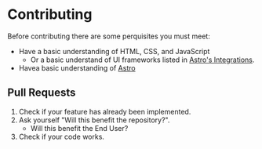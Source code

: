 # Contributing

Before contributing there are some perquisites you must meet:

- Have a basic understanding of HTML, CSS, and JavaScript
  - Or a basic understand of UI frameworks listed in [Astro's Integrations](https://docs.astro.build/en/guides/integrations-guide/).
- Havea basic understanding of [Astro](https://docs.astro.build/en/guides)

## Pull Requests

1. Check if your feature has already been implemented.
2. Ask yourself "Will this benefit the repository?".
   - Will this benefit the End User?
3. Check if your code works.
